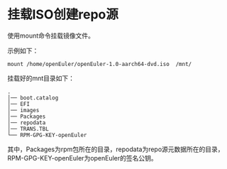 # 挂载ISO创建repo源<a name="ZH-CN_TOPIC_0183245388"></a>

使用mount命令挂载镜像文件。

示例如下：

```
mount /home/openEuler/openEuler-1.0-aarch64-dvd.iso  /mnt/
```

挂载好的mnt目录如下：

```
.
│── boot.catalog
│── EFI
│── images
│── Packages
│── repodata
│── TRANS.TBL
└── RPM-GPG-KEY-openEuler
```

其中，Packages为rpm包所在的目录，repodata为repo源元数据所在的目录，RPM-GPG-KEY-openEuler为openEuler的签名公钥。

